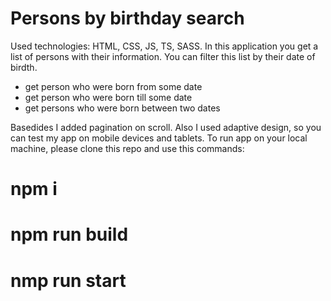 # Persons by birthday search 

Used technologies: HTML, CSS, JS, TS, SASS.
In this application you get a list of persons with their information. You can filter this list by their date of birdth.
- get person who were born from some date
-  get person who were born till some date
-  get persons who were born between two dates
  
Basedides I added pagination on scroll.
Also I used adaptive design, so you can test my app on mobile devices and tablets.
To run app on your local machine, please clone this repo and use this commands:

# npm i
# npm run build
# nmp run start
